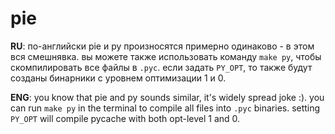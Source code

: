# pie

**RU**: по-английски pie и py произносятся примерно одинаково - в этом вся смешнявка. вы можете
также использовать команду `make py`, чтобы скомпилировать все файлы в `.pyc`. если задать `PY_OPT`,
то также будут созданы бинарники с уровнем оптимизации 1 и 0.

**ENG**: you know that pie and py sounds similar, it's widely spread joke :). you can run `make py`
in the terminal to compile all files into `.pyc` binaries. setting `PY_OPT` will compile pycache
with both opt-level 1 and 0.
